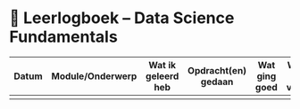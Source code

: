 # 📓 Leerlogboek – Data Science Fundamentals

| Datum | Module/Onderwerp | Wat ik geleerd heb | Opdracht(en) gedaan | Wat ging goed | Wat ik nog wil verbeteren |
|-------|--------------------|-------------------------|-----------------------|-------------------|----------------------------|
|  |  |  |  |  |  |
